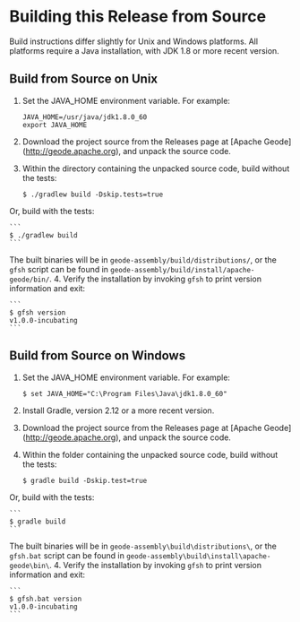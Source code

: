 # Building this Release from Source

Build instructions differ slightly for Unix and Windows platforms.
All platforms require a Java installation, with JDK 1.8 or more recent version.

## Build from Source on Unix

1. Set the JAVA\_HOME environment variable.  For example:

    ```     
    JAVA_HOME=/usr/java/jdk1.8.0_60
    export JAVA_HOME
    ```
2. Download the project source from the Releases page at [Apache Geode] (http://geode.apache.org), and unpack the source code.
3. Within the directory containing the unpacked source code, build without the tests:
    
    ```
    $ ./gradlew build -Dskip.tests=true
    ```
Or, build with the tests:
   
    ```
    $ ./gradlew build
    ```
The built binaries will be in `geode-assembly/build/distributions/`,
or the `gfsh` script can be found in 
`geode-assembly/build/install/apache-geode/bin/`.
4. Verify the installation by invoking `gfsh` to print version information and exit:
   
    ```
    $ gfsh version
    v1.0.0-incubating
    ```

## Build from Source on Windows

1. Set the JAVA\_HOME environment variable.  For example:

    ```
    $ set JAVA_HOME="C:\Program Files\Java\jdk1.8.0_60"
    ```
2. Install Gradle, version 2.12 or a more recent version.
3. Download the project source from the Releases page at [Apache Geode] (http://geode.apache.org), and unpack the source code.
4. Within the folder containing the unpacked source code, build without the tests:

    ```
    $ gradle build -Dskip.test=true
    ```
Or, build with the tests:

    ```
    $ gradle build
    ```
The built binaries will be in `geode-assembly\build\distributions\`,
or the `gfsh.bat` script can be found in 
`geode-assembly\build\install\apache-geode\bin\`.
4. Verify the installation by invoking `gfsh` to print version information and exit:
   
    ```
    $ gfsh.bat version
    v1.0.0-incubating
    ```


